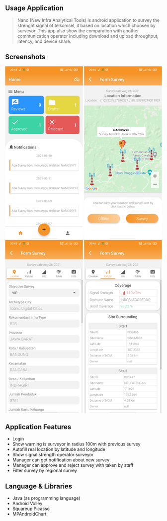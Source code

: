 ## Usage Application
> Nano (New Infra Analytical Tools) is android application to survey the strenght signal of telkomsel, it based on location which choosen by surveyor. This app also show the comparation with another communication operator including download and upload throughput, latency, and device share.

## Screenshots
<p align="left">
  <img src="./screenshots/dashboard.jpg" width="250">
  <img src="./screenshots/map_survey.jpg" width="250">
  <img src="./screenshots/location.jpg" width="250">
  <img src="./screenshots/coverage.jpg" width="250">
</p>

## Application Features
- Login
- Show warning is surveyor in radius 100m with previous survey
- Autofill real location by latitude and longitude
- Show signal strength operator surveyor
- Manager can get notification about new survey
- Manager can approve and reject survey with taken by staff
- Filter survey by regional survey

## Language & Libraries
- Java (as programming language)
- Android Volley
- Squareup Picasso
- MPAndroidChart